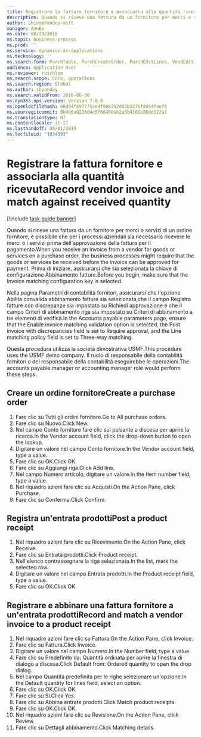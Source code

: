 ```yaml
---
title: Registrare la fattura fornitore e associarla alla quantità ricevuta
description: Quando si riceve una fattura da un fornitore per merci o servizi di un ordine fornitore, è possibile che per i processi aziendali sia necessario ricevere le merci o i servizi prima dell'approvazione della fattura per il pagamento.
author: ShivamPandey-msft
manager: AnnBe
ms.date: 08/29/2018
ms.topic: business-process
ms.prod: ''
ms.service: dynamics-ax-applications
ms.technology: ''
ms.search.form: PurchTable, PurchCreateOrder, PurchEditLines, VendEditInvoice, VendEditInvoiceDefaultQuantityForLinesDropDialog,  VendJournalMatch_PackingSlip, VendInvoiceMatchingDetails
audience: Application User
ms.reviewer: roschlom
ms.search.scope: Core, Operations
ms.search.region: Global
ms.author: shpandey
ms.search.validFrom: 2016-06-30
ms.dyn365.ops.version: Version 7.0.0
ms.openlocfilehash: 66d84f497775ce4f988242dd2b327bf4854faef5
ms.sourcegitcommit: 8b4b6a9226d4e5f66498ab2a5b4160e26dd112af
ms.translationtype: HT
ms.contentlocale: it-IT
ms.lasthandoff: 08/01/2019
ms.locfileid: "1834393"
---
```

# <a name="record-vendor-invoice-and-match-against-received-quantity"></a><span data-ttu-id="df0f3-103">Registrare la fattura fornitore e associarla alla quantità ricevuta</span><span class="sxs-lookup"><span data-stu-id="df0f3-103">Record vendor invoice and match against received quantity</span></span>

[!include [task guide banner](../../includes/task-guide-banner.md)]

<span data-ttu-id="df0f3-104">Quando si riceve una fattura da un fornitore per merci o servizi di un ordine fornitore, è possibile che per i processi aziendali sia necessario ricevere le merci o i servizi prima dell'approvazione della fattura per il pagamento.</span><span class="sxs-lookup"><span data-stu-id="df0f3-104">When you receive an invoice from a vendor for goods or services on a purchase order, the business processes might require that the goods or services be received before the invoice can be approved for payment.</span></span> <span data-ttu-id="df0f3-105">Prima di iniziare, assicurarsi che sia selezionata la chiave di configurazione Abbinamento fatture.</span><span class="sxs-lookup"><span data-stu-id="df0f3-105">Before you begin, make sure that the Invoice matching configuration key is selected.</span></span> 

<span data-ttu-id="df0f3-106">Nella pagina Parametri di contabilità fornitori, assicurarsi che l'opzione Abilita convalida abbinamento fatture sia selezionata,che il campo Registra fatture con discrepanze sia impostato su Richiedi approvazione e che il campo Criteri di abbinamento riga sia impostato su Criteri di abbinamento a tre elementi di verifica.</span><span class="sxs-lookup"><span data-stu-id="df0f3-106">In the Accounts payable parameters page, ensure that the Enable invoice matching validation option is selected, the Post invoice with discrepancies field is set to Require approval, and the Line matching policy field is set to Three-way matching.</span></span>

<span data-ttu-id="df0f3-107">Questa procedura utilizza la società dimostrativa USMF.</span><span class="sxs-lookup"><span data-stu-id="df0f3-107">This procedure uses the USMF demo company.</span></span> <span data-ttu-id="df0f3-108">Il ruolo di responsabile della contabilità fornitori o del responsabile della contabilità eseguirebbe le operazioni.</span><span class="sxs-lookup"><span data-stu-id="df0f3-108">The accounts payable manager or accounting manager role would perform these steps.</span></span>


## <a name="create-a-purchase-order"></a><span data-ttu-id="df0f3-109">Creare un ordine fornitore</span><span class="sxs-lookup"><span data-stu-id="df0f3-109">Create a purchase order</span></span>
1. <span data-ttu-id="df0f3-110">Fare clic su Tutti gli ordini fornitore.</span><span class="sxs-lookup"><span data-stu-id="df0f3-110">Go to All purchase orders.</span></span>
2. <span data-ttu-id="df0f3-111">Fare clic su Nuovo.</span><span class="sxs-lookup"><span data-stu-id="df0f3-111">Click New.</span></span>
3. <span data-ttu-id="df0f3-112">Nel campo Conto fornitore fare clic sul pulsante a discesa per aprire la ricerca.</span><span class="sxs-lookup"><span data-stu-id="df0f3-112">In the Vendor account field, click the drop-down button to open the lookup.</span></span>
4. <span data-ttu-id="df0f3-113">Digitare un valore nel campo Conto fornitore.</span><span class="sxs-lookup"><span data-stu-id="df0f3-113">In the Vendor account field, type a value.</span></span>
5. <span data-ttu-id="df0f3-114">Fare clic su OK.</span><span class="sxs-lookup"><span data-stu-id="df0f3-114">Click OK.</span></span>
6. <span data-ttu-id="df0f3-115">Fare clic su Aggiungi riga.</span><span class="sxs-lookup"><span data-stu-id="df0f3-115">Click Add line.</span></span>
7. <span data-ttu-id="df0f3-116">Nel campo Numero articolo, digitare un valore.</span><span class="sxs-lookup"><span data-stu-id="df0f3-116">In the Item number field, type a value.</span></span>
8. <span data-ttu-id="df0f3-117">Nel riquadro azioni fare clic su Acquisti.</span><span class="sxs-lookup"><span data-stu-id="df0f3-117">On the Action Pane, click Purchase.</span></span>
9. <span data-ttu-id="df0f3-118">Fare clic su Conferma.</span><span class="sxs-lookup"><span data-stu-id="df0f3-118">Click Confirm.</span></span>

## <a name="post-a-product-receipt"></a><span data-ttu-id="df0f3-119">Registra un'entrata prodotti</span><span class="sxs-lookup"><span data-stu-id="df0f3-119">Post a product receipt</span></span>
1. <span data-ttu-id="df0f3-120">Nel riquadro azioni fare clic su Ricevimento.</span><span class="sxs-lookup"><span data-stu-id="df0f3-120">On the Action Pane, click Receive.</span></span>
2. <span data-ttu-id="df0f3-121">Fare clic su Entrata prodotti.</span><span class="sxs-lookup"><span data-stu-id="df0f3-121">Click Product receipt.</span></span>
3. <span data-ttu-id="df0f3-122">Nell'elenco contrassegnare la riga selezionata.</span><span class="sxs-lookup"><span data-stu-id="df0f3-122">In the list, mark the selected row.</span></span>
4. <span data-ttu-id="df0f3-123">Digitare un valore nel campo Entrata prodotti.</span><span class="sxs-lookup"><span data-stu-id="df0f3-123">In the Product receipt field, type a value.</span></span>
5. <span data-ttu-id="df0f3-124">Fare clic su OK.</span><span class="sxs-lookup"><span data-stu-id="df0f3-124">Click OK.</span></span>

## <a name="record-and-match-a-vendor-invoice-to-a-product-receipt"></a><span data-ttu-id="df0f3-125">Registrare e abbinare una fattura fornitore a un'entrata prodotti</span><span class="sxs-lookup"><span data-stu-id="df0f3-125">Record and match a vendor invoice to a product receipt</span></span>
1. <span data-ttu-id="df0f3-126">Nel riquadro azioni fare clic su Fattura.</span><span class="sxs-lookup"><span data-stu-id="df0f3-126">On the Action Pane, click Invoice.</span></span>
2. <span data-ttu-id="df0f3-127">Fare clic su Fattura.</span><span class="sxs-lookup"><span data-stu-id="df0f3-127">Click Invoice.</span></span>
3. <span data-ttu-id="df0f3-128">Digitare un valore nel campo Numero.</span><span class="sxs-lookup"><span data-stu-id="df0f3-128">In the Number field, type a value.</span></span>
4. <span data-ttu-id="df0f3-129">Fare clic su Predefinito da: Quantità ordinata per aprire la finestra di dialogo a discesa.</span><span class="sxs-lookup"><span data-stu-id="df0f3-129">Click Default from: Ordered quantity to open the drop dialog.</span></span>
5. <span data-ttu-id="df0f3-130">Nel campo Quantità predefinita per le righe selezionare un'opzione.</span><span class="sxs-lookup"><span data-stu-id="df0f3-130">In the Default quantity for lines field, select an option.</span></span>
6. <span data-ttu-id="df0f3-131">Fare clic su OK.</span><span class="sxs-lookup"><span data-stu-id="df0f3-131">Click OK.</span></span>
7. <span data-ttu-id="df0f3-132">Fare clic su Sì.</span><span class="sxs-lookup"><span data-stu-id="df0f3-132">Click Yes.</span></span>
8. <span data-ttu-id="df0f3-133">Fare clic su Abbina entrate prodotti.</span><span class="sxs-lookup"><span data-stu-id="df0f3-133">Click Match product receipts.</span></span>
9. <span data-ttu-id="df0f3-134">Fare clic su OK.</span><span class="sxs-lookup"><span data-stu-id="df0f3-134">Click OK.</span></span>
10. <span data-ttu-id="df0f3-135">Nel riquadro azioni fare clic su Revisione.</span><span class="sxs-lookup"><span data-stu-id="df0f3-135">On the Action Pane, click Review.</span></span>
11. <span data-ttu-id="df0f3-136">Fare clic su Dettagli abbinamento.</span><span class="sxs-lookup"><span data-stu-id="df0f3-136">Click Matching details.</span></span>

